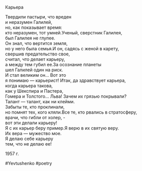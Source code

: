 Карьера  
  
Твердили пастыри, что вреден  
и неразумен Галилей,  
но, как показывает время:  
кто неразумен, тот умней.Ученый, сверстник Галилея,  
был Галилея не глупее.  
Он знал, что вертится земля,  
но у него была семья.И он, садясь с женой в карету,  
свершив предательство свое,  
считал, что делает карьеру,  
а между тем губил ее.За осознание планеты  
шел Галилей один на риск.  
И стал великим он… Вот это  
я понимаю — карьерист! Итак, да здравствует карьера,  
когда карьера такова,  
как у Шекспира и Пастера,  
Гомера и Толстого… Льва! Зачем их грязью покрывали?  
Талант — талант, как ни клейми.  
Забыты те, кто проклинали,  
но помнят тех, кого кляли.Все те, кто рвались в стратосферу,  
врачи, что гибли от холер, -  
вот эти делали карьеру!  
Я с их карьер беру пример.Я верю в их святую веру.  
Их вера — мужество мое.  
Я делаю себе карьеру  
тем, что не делаю ее!  
  
1957 г.

#Yevtushenko
#poetry